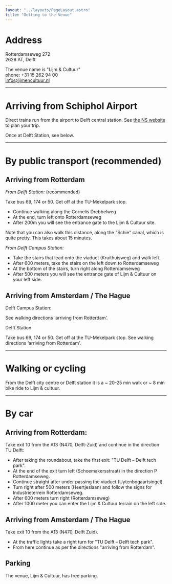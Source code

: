 ```yaml
---
layout: "../layouts/PageLayout.astro"
title: "Getting to the Venue"
---
```


# Address

Rotterdamseweg 272<br />
2628 AT, Delft

The venue name is "Lijm & Cultuur"<br />
phone: +31 15 262 94 00<br />
info@lijmencultuur.nl

<hr>

# Arriving from Schiphol Airport

Direct trains run from the airport to Delft central station.
See <a href="https://www.ns.nl/en">the NS website</a> to plan your trip.

Once at Delft Station, see below.

<hr>

# By public transport (recommended)

## Arriving from Rotterdam

*From Delft Station:* (recommended)

Take bus 69, 174 or 50. Get off at the TU-Mekelpark stop. 

* Continue walking along the Cornelis Drebbelweg
* At the end, turn left onto Rotterdamseweg
* After 200m you will see the entrance gate to the Lijm & Cultuur site.

Note that you can also walk this distance, along the "Schie" canal, which is quite pretty. This takes about 15 minutes.

*From Delft Campus Station:*

* Take the stairs that lead onto the viaduct (Kruithuisweg) and walk left.
* After 600 meters, take the stairs on the left down to Rotterdamseweg
* At the bottom of the stairs, turn right along Rotterdamseweg
* After 500 meters you will see the entrance gate of Lijm & Cultuur on your left side.

## Arriving from Amsterdam / The Hague

Delft Campus Station:

See walking directions ‘arriving from Rotterdam’.

Delft Station:

Take bus 69, 174 or 50. Get off at the TU-Mekelpark stop.
See walking directions ‘arriving from Rotterdam’.

<hr>

#  Walking or cycling

From the Delft city centre or Delft station it is a ~ 20-25 min walk or ~ 8 min bike ride to Lijm & cultuur.

<hr>

#  By car

## Arriving from Rotterdam:

Take exit 10 from the A13 (N470, Delft-Zuid) and continue in the direction TU Delft:

* After taking the roundabout, take the first exit: "TU Delft – Delft tech park".
* At the end of the exit turn left (Schoemakersstraat) in the direction P Rotterdamseweg.
* Continue straight after under passing the viaduct (Uytenbogaartsingel).
* Turn right after 500 meters (Heertjeslaan) and follow the signs for Industrieterrein Rotterdamseweg.
* After 600 meters turn right (Rotterdamseweg)
* After 1000 meter you can enter the Lijm & Cultuur terrain on the left side.

## Arriving from Amsterdam / The Hague 

Take exit 10 from the A13 (N470, Delft Zuid).

* At the traffic lights take a right turn for "TU Delft – Delft tech park".
* From here continue as per the directions "arriving from Rotterdam".

## Parking

The venue, Lijm & Cultuur, has free parking.